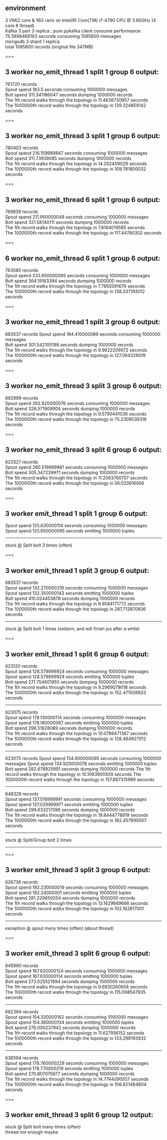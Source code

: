 environment
---
3 VM(2 core & 16G ram) on Intel(R) Core(TM) i7-4790 CPU @ 3.60GHz (4 core 8 thread)  
Kafka 3 part 3 replica ; pure pykafka client consume performance: 75.5896468163 seconds consuming 1085600 messages  
mongodb 3 shard 1 replica  
total 1085600 records (original file 347MB)  

===

3 worker no_emit_thread 1 split 1 group 6 output:
---
761720 records  
Spout spend 183.5 seconds consuming 1000000 messages    
Bolt spend 311.341186047 seconds dumping 1000000 records  
The 1th record walks through the topology in 11.4836730957 seconds  
The 1000000th record walks through the topology in 139.324859142 seconds  

===

3 worker no_emit_thread 3 split 1 group 6 output:
---
780403 records  
Spout spend 216.159999847 seconds consuming 1000000 messages  
Bolt spend 311.73939085 seconds dumping 1000000 records  
The 1th record walks through the topology in 14.202409029 seconds  
The 1000000th record walks through the topology in 109.781800032 seconds  

===

3 worker no_emit_thread 6 split 1 group 6 output:
---
769839 records  
Spout spend 211.950000048 seconds consuming 1000000 messages  
Bolt spend 321.58140111 seconds dumping 1000000 records  
The 1th record walks through the topology in 7.8164019585 seconds  
The 1000000th record walks through the topology in 117.44780302 seconds  

===

6 worker no_emit_thread 6 split 1 group 6 output:
---
763080 records  
Spout spend 233.650000095 seconds consuming 1000000 messages    
Bolt spend 364.19163394 seconds dumping 1000000 records  
The 1th record walks through the topology in 7.7955591679 seconds  
The 1000000th record walks through the topology in 138.337193012 seconds  

===

3 worker no_emit_thread 1 split 3 group 6 output:
---
683537 records
Spout spend 184.410000086 seconds consuming 1000000 messages    
Bolt spend 301.542105198 seconds dumping 1000000 records  
The 1th record walks through the topology in 9.9622209072 seconds  
The 1000000th record walks through the topology in 127.094326019 seconds  

===

3 worker no_emit_thread 3 split 3 group 6 output:
---
692999 records  
Spout spend 262.920000076 seconds consuming 1000000 messages    
Bolt spend 328.571909904 seconds dumping 1000000 records  
The 1th record walks through the topology in 9.5790441036 seconds  
The 1000000th record walks through the topology in 75.2309539318 seconds  

===

3 worker no_emit_thread 3 split 6 group 6 output:
---
623327 records  
Spout spend 260.519999981 seconds consuming 1000000 messages  
Bolt spend 305.347239971 seconds dumping 1000000 records  
The 1th record walks through the topology in 11.2063760757 seconds  
The 1000000th record walks through the topology in 56.033616066 seconds  

===

3 worker emit_thread 1 split 1 group 6 output:
---
Spout spend 125.630000114 seconds consuming 1000000 messages  
Spout spend 125.650000095 seconds emitting 1000000 tuples  

---
stuck @ Split bolt 3 times  (often)  

===

3 worker emit_thread 1 split 3 group 6 output:
---
683537 records  
Spout spend 132.270000219 seconds consuming 1000000 messages  
Spout spend 132.350000143 seconds emitting 1000000 tuples  
Bolt spend 410.024453878 seconds dumping 1000000 records  
The 1th record walks through the topology in 9.9584171772 seconds  
The 1000000th record walks through the topology in 287.712870836 seconds  

---
stuck @ Split bolt 1 times  (seldom, and will finish jos after a while)  

===

3 worker emit_thread 1 split 6 group 6 output:
---
623120 records  
Spout spend 128.579999924 seconds consuming 1000000 messages  
Spout spend 128.579999924 seconds emitting 1000000 tuples  
Bolt spend 271.754601955 seconds dumping 1000000 records  
The 1th record walks through the topology in 9.2969079018 seconds  
The 1000000th record walks through the topology in 152.471509933 seconds  

---
623075 records  
Spout spend 178.130000114 seconds consuming 1000000 messages  
Spout spend 178.180000067 seconds emitting 1000000 tuples  
Bolt spend 296.51628089 seconds dumping 1000000 records  
The 1th record walks through the topology in 10.0786471367 seconds  
The 1000000th record walks through the topology in 128.464927912 seconds  

---
623075 records
Spout spend 134.900000095 seconds consuming 1000000 messages
Spout spend 134.920000076 seconds emitting 1000000 tuples
Bolt spend 282.678925991 seconds dumping 1000000 records
The 1th record walks through the topology in 10.1083900928 seconds
The 1000000th record walks through the topology in 157.887315989 seconds

---
648329 records  
Spout spend 137.019999981 seconds consuming 1000000 messages  
Spout spend 137.029999971 seconds emitting 1000000 tuples  
Bolt spend 299.633217096 seconds dumping 1000000 records  
The 1th record walks through the topology in 19.8444778919 seconds  
The 1000000th record walks through the topology in 182.457695007 seconds  

---
stuck @ Split/Group bolt 2 times  

---

===

3 worker emit_thread 3 split 3 group 6 output:
---
626736 records  
Spout spend 192.230000019 seconds consuming 1000000 messages  
Spout spend 192.24000001 seconds emitting 1000000 tuples  
Bolt spend 281.229850054 seconds dumping 1000000 records  
The 1th record walks through the topology in 13.1629669666 seconds  
The 1000000th record walks through the topology in 102.162817001 seconds  

---
exception @ spout many times  (often) (about thread)  

===

3 worker emit_thread 3 split 6 group 6 output:
---
645980 records  
Spout spend 167.620000124 seconds consuming 1000000 messages  
Spout spend 167.630000114 seconds emitting 1000000 tuples  
Bolt spend 273.025521994 seconds dumping 1000000 records  
The 1th record walks through the topology in 9.6930260658 seconds  
The 1000000th record walks through the topology in 115.098547935 seconds  

---
682394 records  
Spout spend 154.330000162 seconds consuming 1000000 messages  
Spout spend 154.360000134 seconds emitting 1000000 tuples  
Bolt spend 276.000237942 seconds dumping 1000000 records  
The 1th record walks through the topology in 11.627956152 seconds  
The 1000000th record walks through the topology in 133.298193932 seconds  

---
636594 records  
Spout spend 178.760000229 seconds consuming 1000000 messages  
Spout spend 178.770000219 seconds emitting 1000000 tuples  
Bolt spend 270.807075977 seconds dumping 1000000 records  
The 1th record walks through the topology in 14.7744090557 seconds  
The 1000000th record walks through the topology in 106.821484804 seconds  

===

3 worker emit_thread 3 split 6 group 12 output:
---
stuck @ Split bolt many times  (often)  
thread not enough maybe  

